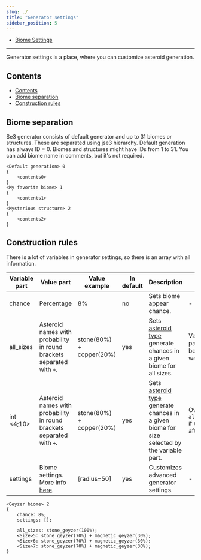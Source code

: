 ```yaml
---
slug: ./
title: "Generator settings"
sidebar_position: 5
---
```


- [Biome Settings](./BiomeSettings)

---

Generator settings is a place, where you can customize asteroid generation.

## Contents

- [Contents](#contents)
- [Biome separation](#biome-separation)
- [Construction rules](#construction-rules)

## Biome separation

Se3 generator consists of default generator and up to 31 biomes or structures. These are separated using jse3 hierarchy.
Default generation has always ID = 0. Biomes and structures might have IDs from 1 to 31. You can add biome name in comments,
but it's not required.

```text showLineNumbers
<Default generation> 0
{
    <contents0>
}
<My favorite biome> 1
{
    <contents1>
}
<Mysterious structure> 2
{
    <contents2>
}
```

## Construction rules

There is a lot of variables in generator settings, so there is an array with all information.

| Variable part | Value part                                                            | Value example            | In default | Description                                                                                                     | Note                                       |
| ------------- | --------------------------------------------------------------------- | ------------------------ | ---------- | --------------------------------------------------------------------------------------------------------------- | ------------------------------------------ |
| chance        | Percentage                                                            | 8%                       | no         | Sets biome appear chance.                                                                                       | -                                          |
| all_sizes     | Asteroid names with probability in round brackets separated with `+`. | stone(80%) + copper(20%) | yes        | Sets [asteroid type](../../GameData/Asteroids) generate chances in a given biome for all sizes.                          | Variable part can be 0 as well.            |
| int <4;10>    | Asteroid names with probability in round brackets separated with `+`. | stone(80%) + copper(20%) | yes        | Sets [asteroid type](../../GameData/Asteroids) generate chances in a given biome for size selected by the variable part. | Overwrites `all_sizes` if used after that. |
| settings      | Biome settings. More info [here](./BiomeSettings).                    | [radius=50]              | yes        | Customizes advanced generator settings.                                                                         | -                                          |

```text showLineNumbers
<Geyzer biome> 2
{
	chance: 8%;
	settings: [];
	
	all_sizes: stone_geyzer(100%);
	<Size>5: stone_geyzer(70%) + magnetic_geyzer(30%);
	<Size>6: stone_geyzer(70%) + magnetic_geyzer(30%);
	<Size>7: stone_geyzer(70%) + magnetic_geyzer(30%);
}
```
